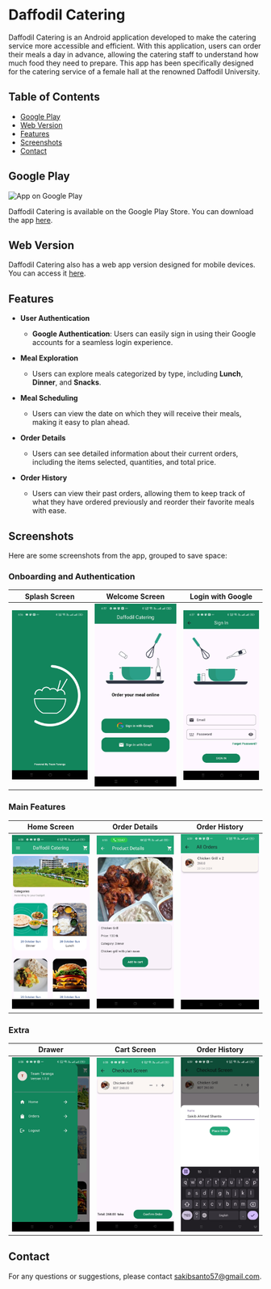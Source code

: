 # Daffodil Catering

Daffodil Catering is an Android application developed to make the catering service more accessible and efficient. With this application, users can order their meals a day in advance, allowing the catering staff to understand how much food they need to prepare. This app has been specifically designed for the catering service of a female hall at the renowned Daffodil University.

## Table of Contents
- [Google Play](#google-play)
- [Web Version](#web-version)
- [Features](#features)
- [Screenshots](#screenshots)
- [Contact](#contact)

## Google Play

![App on Google Play](screenshots/googlePlay.jpg)

Daffodil Catering is available on the Google Play Store. You can download the app [here](https://play.google.com/store/apps/details?id=com.sakibahmedshanto.daffodilcatering&pcampaignid=web_share).

## Web Version

Daffodil Catering also has a web app version designed for mobile devices. You can access it [here](https://daffodilcafe-73d7e.web.app/).

## Features

- **User Authentication**
  - **Google Authentication**: Users can easily sign in using their Google accounts for a seamless login experience.

- **Meal Exploration**
  - Users can explore meals categorized by type, including **Lunch**, **Dinner**, and **Snacks**.

- **Meal Scheduling**
  - Users can view the date on which they will receive their meals, making it easy to plan ahead.

- **Order Details**
  - Users can see detailed information about their current orders, including the items selected, quantities, and total price.

- **Order History**
  - Users can view their past orders, allowing them to keep track of what they have ordered previously and reorder their favorite meals with ease.

## Screenshots

Here are some screenshots from the app, grouped to save space:

### Onboarding and Authentication
| Splash Screen | Welcome Screen | Login with Google |
|---------------|----------------|-------------------|
| ![Splash Screen](screenshots/splashscreen.jpg) | ![Welcome Screen](screenshots/siginWithGoogle.jpg) | ![Login with Mail](screenshots/signinWithMail.jpg) |

### Main Features
| Home Screen | Order Details | Order History |
|-----------------|---------------|---------------|
| ![Home Screen](screenshots/homescreen.jpg) | ![Order Details](screenshots/orderDetails.jpg) | ![Order History](screenshots/orderHistory.jpg) |

### Extra
| Drawer | Cart Screen | Order History |
|-----------------|---------------|---------------|
| ![drawer](screenshots/drawer.jpg) | ![Cart Screen](screenshots/cart.jpg) | ![Order Confirmation](screenshots/confirmOrder.jpg) |

## Contact

For any questions or suggestions, please contact [sakibsanto57@gmail.com](mailto:sakibsanto57@gmail.com).
